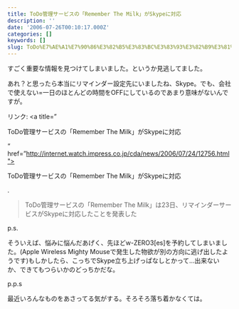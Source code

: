 ```yaml
---
title: ToDo管理サービスの「Remember The Milk」がSkypeに対応
description: ''
date: '2006-07-26T00:10:17.000Z'
categories: []
keywords: []
slug: ToDo%E7%AE%A1%E7%90%86%E3%82%B5%E3%83%BC%E3%83%93%E3%82%B9%E3%81%AE%E3%80%8CRemember+The+Milk%E3%80%8D%E3%81%8CSkype%E3%81%AB%E5%AF%BE%E5%BF%9C
---
```

すごく重要な情報を見つけてしまいました。というか見逃してました。  
  
あれ？と思ったら本当にリマインダー設定先にいましたね、Skype。でも、会社で使えない=一日のほとんどの時間をOFFにしているのであまり意味がないんですが。

リンク: <a title=”  
  
ToDo管理サービスの「Remember The Milk」がSkypeに対応  
  
“ href=”http://internet.watch.impress.co.jp/cda/news/2006/07/24/12756.html">  
  
ToDo管理サービスの「Remember The Milk」がSkypeに対応  
  
.

> ToDo管理サービスの「Remember The Milk」は23日、リマインダーサービスがSkypeに対応したことを発表した

p.s.  
  
そういえば、悩みに悩んだあげく、先ほどw-ZERO3\[es\]を予約してしまいました。(Apple Wireless Mighty Mouseで発生した物欲が別の方向に逃げ出したようです)もしかしたら、こっちでSkype立ち上げっぱなしとかって…出来ないか、できてもつらいかのどっちかだな。

p.p.s  
  
最近いろんなものをあさってる気がする。そろそろ落ち着かなくては。